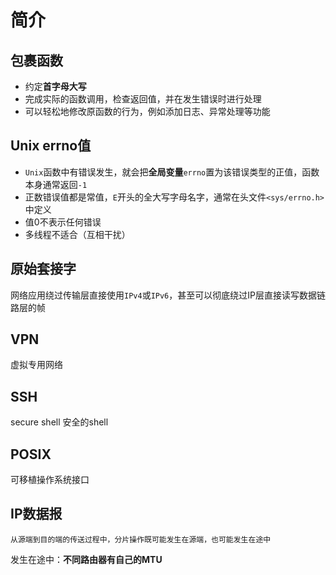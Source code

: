 # 简介

## 包裹函数

- 约定**首字母大写**
- 完成实际的函数调用，检查返回值，并在发生错误时进行处理
- 可以轻松地修改原函数的行为，例如添加日志、异常处理等功能

## Unix errno值
- `Unix`函数中有错误发生，就会把**全局变量**`errno`置为该错误类型的正值，函数本身通常返回`-1`
- 正数错误值都是常值，`E`开头的全大写字母名字，通常在头文件`<sys/errno.h>`中定义
- 值0不表示任何错误
- 多线程不适合（互相干扰）

## 原始套接字
网络应用绕过传输层直接使用`IPv4`或`IPv6`，甚至可以彻底绕过IP层直接读写数据链路层的帧

## VPN
虚拟专用网络

## SSH
secure shell
安全的shell

## POSIX
可移植操作系统接口

## IP数据报
`从源端到目的端的传送过程中，分片操作既可能发生在源端，也可能发生在途中`

发生在途中：**不同路由器有自己的MTU**